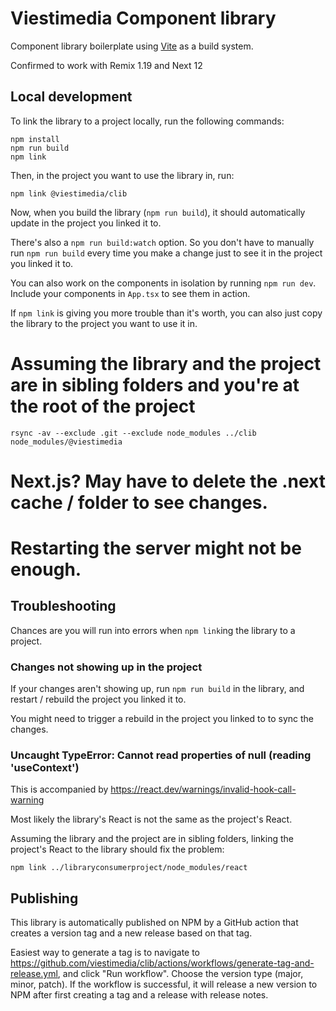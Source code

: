 # Viestimedia Component library

Component library boilerplate using [Vite](https://vitejs.dev/) as a build system.

Confirmed to work with Remix 1.19 and Next 12

## Local development

To link the library to a project locally,
run the following commands:

```
npm install
npm run build
npm link

```

Then, in the project you want to use the library in, run:

```
npm link @viestimedia/clib
```

Now, when you build the library (`npm run build`), it should automatically update in the project you linked it to.

There's also a `npm run build:watch` option. So you don't have to manually run `npm run build` every time you make a change just to see it in the project you linked it to.

You can also work on the components in isolation by running `npm run dev`. Include your components in `App.tsx` to see them in action.

If `npm link` is giving you more trouble than it's worth, you can also just copy the library to the project you want to use it in.

# Assuming the library and the project are in sibling folders and you're at the root of the project

`rsync -av --exclude .git --exclude node_modules ../clib node_modules/@viestimedia`

# Next.js? May have to delete the .next cache / folder to see changes.

# Restarting the server might not be enough.

## Troubleshooting

Chances are you will run into errors when `npm link`ing the library to a project.

### Changes not showing up in the project

If your changes aren't showing up, run `npm run build` in the library, and restart / rebuild the project you linked it to.

You might need to trigger a rebuild in the project you linked to to sync the changes.

### Uncaught TypeError: Cannot read properties of null (reading 'useContext')

This is accompanied by https://react.dev/warnings/invalid-hook-call-warning

Most likely the library's React is not the same as the project's React.

Assuming the library and the project are in sibling folders, linking the project's React to the library should fix the problem:

```
npm link ../libraryconsumerproject/node_modules/react
```

## Publishing

This library is automatically published on NPM by a GitHub action that creates a version tag and a new release based on that tag.

Easiest way to generate a tag is to navigate to https://github.com/viestimedia/clib/actions/workflows/generate-tag-and-release.yml, and click "Run workflow". Choose the version type (major, minor, patch). If the workflow is successful, it will release a new version to NPM after first creating a tag and a release with release notes.
